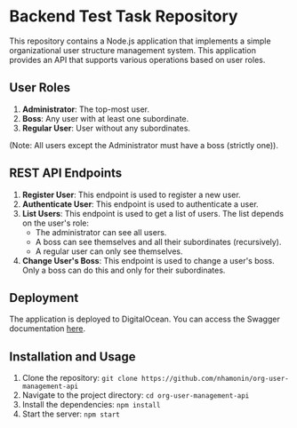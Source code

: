 # Backend Test Task Repository

This repository contains a Node.js application that implements a simple organizational user structure management system. This application provides an API that supports various operations based on user roles.

## User Roles

1. **Administrator**: The top-most user.
2. **Boss**: Any user with at least one subordinate.
3. **Regular User**: User without any subordinates.

(Note: All users except the Administrator must have a boss (strictly one)).

## REST API Endpoints

1. **Register User**: This endpoint is used to register a new user.
2. **Authenticate User**: This endpoint is used to authenticate a user.
3. **List Users**: This endpoint is used to get a list of users. The list depends on the user's role:
   - The administrator can see all users.
   - A boss can see themselves and all their subordinates (recursively).
   - A regular user can only see themselves.
4. **Change User's Boss**: This endpoint is used to change a user's boss. Only a boss can do this and only for their subordinates.

## Deployment

The application is deployed to DigitalOcean. You can access the Swagger documentation [here](https://monkfish-app-4se3z.ondigitalocean.app/api-docs/).

## Installation and Usage

1. Clone the repository: `git clone https://github.com/nhamonin/org-user-management-api`
2. Navigate to the project directory: `cd org-user-management-api`
3. Install the dependencies: `npm install`
4. Start the server: `npm start`
